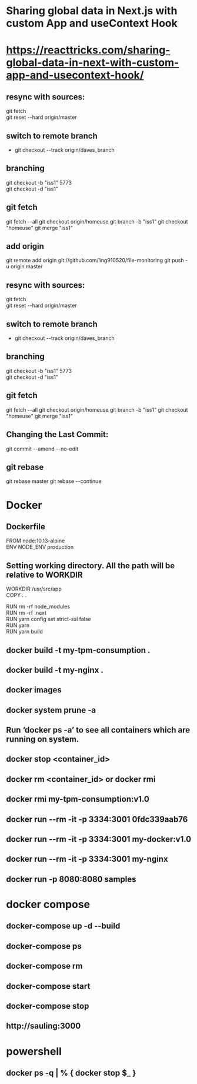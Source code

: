 # Sharing global data in Next.js with custom App and useContext Hook

# https://reacttricks.com/sharing-global-data-in-next-with-custom-app-and-usecontext-hook/


## resync with sources:
git fetch  
git reset --hard origin/master

## switch to remote branch
- git checkout --track origin/daves_branch

## branching
git checkout -b "iss1" 5773  
git checkout -d "iss1"  

## git fetch
git fetch --all
git checkout origin/homeuse
git branch -b "iss1"
git checkout "homeuse"
git merge  "iss1"

## add origin
git remote add origin git://github.com/ling910520/file-monitoring
git push - u origin master

## resync with sources:
git fetch  
git reset --hard origin/master

## switch to remote branch
- git checkout --track origin/daves_branch

## branching
git checkout -b "iss1" 5773  
git checkout -d "iss1"  

## git fetch
git fetch --all
git checkout origin/homeuse
git branch -b "iss1"
git checkout "homeuse"
git merge  "iss1"

##  Changing the Last Commit:
git commit --amend --no-edit

## git rebase
git rebase master
git rebase --continue

# Docker 
## Dockerfile
FROM node:10.13-alpine  
ENV NODE_ENV production  
## Setting working directory. All the path will be relative to WORKDIR  
WORKDIR /usr/src/app  
COPY . .  

RUN rm -rf node_modules  
RUN rm -rf .next  
RUN yarn config set strict-ssl false  
RUN yarn  
RUN yarn build  

## docker build -t my-tpm-consumption .
## docker build -t my-nginx .
## docker images  

## docker system prune -a

## Run ‘docker ps -a’ to see all containers which are running on system.

## docker stop <container_id>
## docker rm <container_id> or docker rmi <imageid>
## docker rmi my-tpm-consumption:v1.0

## docker run --rm -it -p 3334:3001 0fdc339aab76    
## docker run --rm -it -p 3334:3001 my-docker:v1.0
## docker run --rm -it -p 3334:3001 my-nginx
## docker run -p 8080:8080 samples   

# docker compose 
## docker-compose up -d --build
## docker-compose ps
## docker-compose rm
## docker-compose start 
## docker-compose stop
## http://sauling:3000

# powershell
## docker ps -q | % { docker stop $_ }